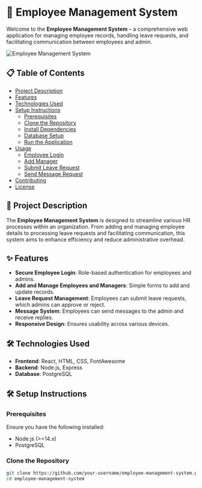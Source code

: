 # 🌟 Employee Management System

Welcome to the **Employee Management System** – a comprehensive web application for managing employee records, handling leave requests, and facilitating communication between employees and admin. 

![Employee Management System](https://via.placeholder.com/1000x300.png?text=Employee+Management+System)

## 📋 Table of Contents

- [Project Description](#project-description)
- [Features](#features)
- [Technologies Used](#technologies-used)
- [Setup Instructions](#setup-instructions)
  - [Prerequisites](#prerequisites)
  - [Clone the Repository](#clone-the-repository)
  - [Install Dependencies](#install-dependencies)
  - [Database Setup](#database-setup)
  - [Run the Application](#run-the-application)
- [Usage](#usage)
  - [Employee Login](#employee-login)
  - [Add Manager](#add-manager)
  - [Submit Leave Request](#submit-leave-request)
  - [Send Message Request](#send-message-request)
- [Contributing](#contributing)
- [License](#license)

## 📖 Project Description

The **Employee Management System** is designed to streamline various HR processes within an organization. From adding and managing employee details to processing leave requests and facilitating communication, this system aims to enhance efficiency and reduce administrative overhead.

## ✨ Features

- **Secure Employee Login**: Role-based authentication for employees and admins.
- **Add and Manage Employees and Managers**: Simple forms to add and update records.
- **Leave Request Management**: Employees can submit leave requests, which admins can approve or reject.
- **Message System**: Employees can send messages to the admin and receive replies.
- **Responsive Design**: Ensures usability across various devices.

## 🛠 Technologies Used

- **Frontend**: React, HTML, CSS, FontAwesome
- **Backend**: Node.js, Express
- **Database**: PostgreSQL

## 🛠️ Setup Instructions

### Prerequisites

Ensure you have the following installed:

- Node.js (>=14.x)
- PostgreSQL

### Clone the Repository

```sh
git clone https://github.com/your-username/employee-management-system.git
cd employee-management-system
